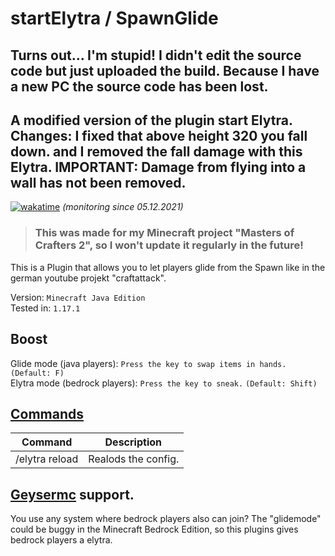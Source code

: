 # startElytra / SpawnGlide

## Turns out... I'm stupid! I didn't edit the source code but just uploaded the build. Because I have a new PC the source code has been lost.
## A modified version of the plugin start Elytra. Changes: I fixed that above height 320 you fall down. and I removed the fall damage with this Elytra. IMPORTANT: Damage from flying into a wall has not been removed.

[![wakatime](https://wakatime.com/badge/user/6dcad35f-5e14-44f1-8e50-62062cfd7011/project/aac88716-7bc5-4587-893c-11ab322437a8.svg)](https://wakatime.com/@Funty) *(monitoring since 05.12.2021)*
> ### This was made for my Minecraft project "Masters of Crafters 2", so I won't update it regularly in the future!
This is a Plugin that allows you to let players glide from the Spawn like in the german youtube projekt "craftattack".  

Version: ``Minecraft Java Edition``  
Tested in: ``1.17.1``

## Boost
Glide mode (java players):  ``Press the key to swap items in hands.`` ``(Default: F)``  
Elytra mode (bedrock players):  ``Press the key to sneak.`` ``(Default: Shift)``

## [Commands](https://github.com/FuntyGithub/startElytra/tree/main/src/main/java/org/funty/startelytra/commands)
| Command | Description |
| --- | --- |
| /elytra reload | Realods the config. |
## [Geysermc](https://geysermc.org/) support.
You use any system where bedrock players also can join? The "glidemode" could be buggy in the Minecraft Bedrock Edition, so this plugins gives bedrock players a elytra.
